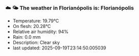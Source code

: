 ### ☁️ 🌤️  The weather in Florianópolis is: Florianópolis

- Temperature: 19.79°C
- On flesh: 20.28°C
- Relative air humidity: 94%
- Rain: 0.0 mm
- Description: Clear sky
- last updated: 2025-09-19T23:14:50.005039
